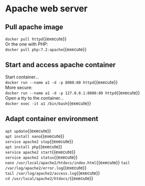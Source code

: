 
# Apache web server

## Pull apache image
`docker pull httpd`{{execute}}  
Or the one with PHP:  
`docker pull php:7.2-apache`{{execute}}

## Start and access apache container
Start container...  
`docker run --name a1 -d -p 8080:80 httpd`{{execute}}  
More secure:  
`docker run --name a1 -d -p 127.0.0.1:8080:80 httpd`{{execute}}  
Open a tty to the container...  
`docker exec -it a1 /bin/bash`{{execute}}  

## Adapt container environment
`apt update`{{execute}}  
`apt install nano`{{execute}}  
`service apache2 stop`{{execute}}  
`apt install php`{{execute}}  
`service apache2 start`{{execute}}  
`service apache2 status`{{execute}}  
`nano /usr/local/apache2/htdocs/index.html`{{execute}}
`tail /var/log/apache2/error.log`{{execute}}  
`tail /var/log/apache2/access.log`{{execute}}  
`cd /usr/local/apache2/htdocs/`{{execute}}  
